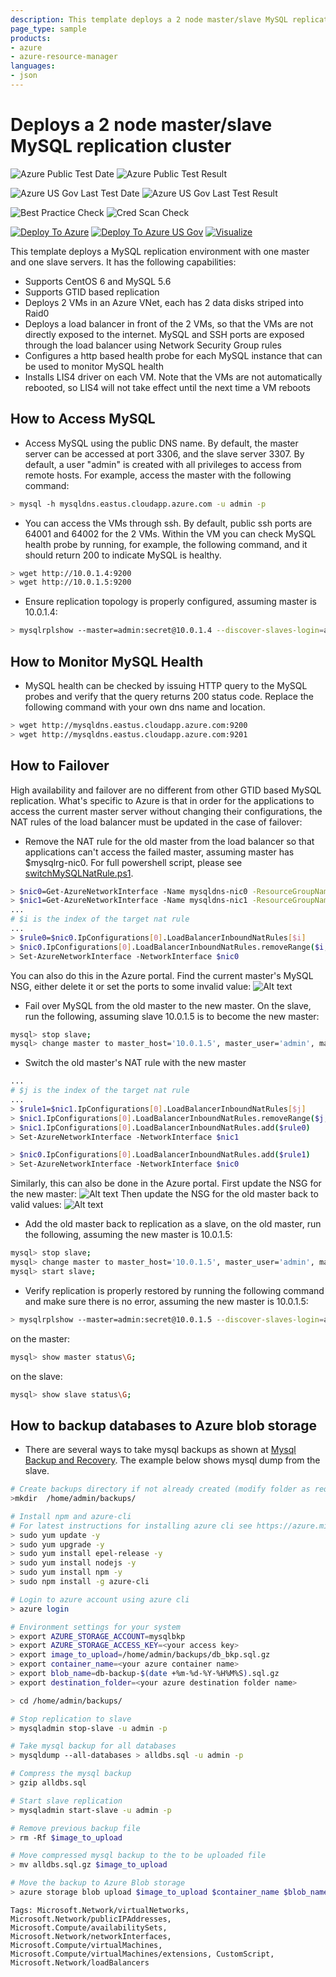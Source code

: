 ```yaml
---
description: This template deploys a 2 node master/slave MySQL replication cluster on CentOS 6.5 or 6.6
page_type: sample
products:
- azure
- azure-resource-manager
languages:
- json
---
```

# Deploys a 2 node master/slave MySQL replication cluster

![Azure Public Test Date](https://azurequickstartsservice.blob.core.windows.net/badges/application-workloads/mysql/mysql-replication/PublicLastTestDate.svg)
![Azure Public Test Result](https://azurequickstartsservice.blob.core.windows.net/badges/application-workloads/mysql/mysql-replication/PublicDeployment.svg)

![Azure US Gov Last Test Date](https://azurequickstartsservice.blob.core.windows.net/badges/application-workloads/mysql/mysql-replication/FairfaxLastTestDate.svg)
![Azure US Gov Last Test Result](https://azurequickstartsservice.blob.core.windows.net/badges/application-workloads/mysql/mysql-replication/FairfaxDeployment.svg)

![Best Practice Check](https://azurequickstartsservice.blob.core.windows.net/badges/application-workloads/mysql/mysql-replication/BestPracticeResult.svg)
![Cred Scan Check](https://azurequickstartsservice.blob.core.windows.net/badges/application-workloads/mysql/mysql-replication/CredScanResult.svg)

[![Deploy To Azure](https://raw.githubusercontent.com/Azure/azure-quickstart-templates/master/1-CONTRIBUTION-GUIDE/images/deploytoazure.svg?sanitize=true)](https://portal.azure.com/#create/Microsoft.Template/uri/https%3A%2F%2Fraw.githubusercontent.com%2FAzure%2Fazure-quickstart-templates%2Fmaster%2Fapplication-workloads%2Fmysql%2Fmysql-replication%2Fazuredeploy.json)
[![Deploy To Azure US Gov](https://raw.githubusercontent.com/Azure/azure-quickstart-templates/master/1-CONTRIBUTION-GUIDE/images/deploytoazuregov.svg?sanitize=true)](https://portal.azure.us/#create/Microsoft.Template/uri/https%3A%2F%2Fraw.githubusercontent.com%2FAzure%2Fazure-quickstart-templates%2Fmaster%2Fapplication-workloads%2Fmysql%2Fmysql-replication%2Fazuredeploy.json)
[![Visualize](https://raw.githubusercontent.com/Azure/azure-quickstart-templates/master/1-CONTRIBUTION-GUIDE/images/visualizebutton.svg?sanitize=true)](http://armviz.io/#/?load=https%3A%2F%2Fraw.githubusercontent.com%2FAzure%2Fazure-quickstart-templates%2Fmaster%2Fapplication-workloads%2Fmysql%2Fmysql-replication%2Fazuredeploy.json)

This template deploys a MySQL replication environment with one master and one slave servers.  It has the following capabilities:

- Supports CentOS 6 and MySQL 5.6
- Supports GTID based replication
- Deploys 2 VMs in an Azure VNet, each has 2 data disks striped into Raid0
- Deploys a load balancer in front of the 2 VMs, so that the VMs are not directly exposed to the internet.  MySQL and SSH ports are exposed through the load balancer using Network Security Group rules
- Configures a http based health probe for each MySQL instance that can be used to monitor MySQL health
- Installs LIS4 driver on each VM. Note that the VMs are not automatically rebooted, so LIS4 will not take effect until the next time a VM reboots

## How to Access MySQL

- Access MySQL using the public DNS name.  By default, the master server can be accessed at port 3306, and the slave server 3307.  By default, a user "admin" is created with all privileges to access from remote hosts. For example, access the master with the following command:

```sh
> mysql -h mysqldns.eastus.cloudapp.azure.com -u admin -p
```

- You can access the VMs through ssh.  By default, public ssh ports are 64001 and 64002 for the 2 VMs. Within the VM you can check MySQL health probe by running, for example, the following command, and it should return 200 to indicate MySQL is healthy.

```sh
> wget http://10.0.1.4:9200
> wget http://10.0.1.5:9200
```

- Ensure replication topology is properly configured, assuming master is 10.0.1.4:

```sh
> mysqlrplshow --master=admin:secret@10.0.1.4 --discover-slaves-login=admin:secret
```

## How to Monitor MySQL Health

- MySQL health can be checked by issuing HTTP query to the MySQL probes and verify that the query returns 200 status code.  Replace the following command with your own dns name and location.

```sh
> wget http://mysqldns.eastus.cloudapp.azure.com:9200
> wget http://mysqldns.eastus.cloudapp.azure.com:9201
```

## How to Failover

High availability and failover are no different from other GTID based MySQL replication.  What's specific to Azure is that in order for the applications to access the current master server without changing their configurations, the NAT rules of the load balancer must be updated in the case of failover:

- Remove the NAT rule for the old master from the load balancer so that applications can't access the failed master, assuming master has $mysqlrg-nic0.  For full powershell script, please see [switchMySQLNatRule.ps1](/application-workloads/mysql/mysql-replication/switchMySQLNatRule.ps1).

```sh
> $nic0=Get-AzureNetworkInterface -Name mysqldns-nic0 -ResourceGroupName mysqlrg
> $nic1=Get-AzureNetworkInterface -Name mysqldns-nic1 -ResourceGroupName mysqlrg
...
# $i is the index of the target nat rule
...
> $rule0=$nic0.IpConfigurations[0].LoadBalancerInboundNatRules[$i]
> $nic0.IpConfigurations[0].LoadBalancerInboundNatRules.removeRange($i,1)
> Set-AzureNetworkInterface -NetworkInterface $nic0
```

You can also do this in the Azure portal. Find the current master's MySQL NSG, either delete it or set the ports to some invalid value:
![Alt text](/application-workloads/mysql/mysql-replication/screenshots/1removeOldMasterNSG.PNG?raw=true "Remove or update NSG of the old master")

- Fail over MySQL from the old master to the new master.  On the slave, run the following, assuming slave 10.0.1.5 is to become the new master:

```sh
mysql> stop slave;
mysql> change master to master_host='10.0.1.5', master_user='admin', master_password='secret', master_auto_position=1;
```

- Switch the old master's NAT rule with the new master

```sh
...
# $j is the index of the target nat rule
...
> $rule1=$nic1.IpConfigurations[0].LoadBalancerInboundNatRules[$j]
> $nic1.IpConfigurations[0].LoadBalancerInboundNatRules.removeRange($j,1)
> $nic1.IpConfigurations[0].LoadBalancerInboundNatRules.add($rule0)
> Set-AzureNetworkInterface -NetworkInterface $nic1

> $nic0.IpConfigurations[0].LoadBalancerInboundNatRules.add($rule1)
> Set-AzureNetworkInterface -NetworkInterface $nic0
```

Similarly, this can also be done in the Azure portal. First update the NSG for the new master:
![Alt text](/application-workloads/mysql/mysql-replication/screenshots/2updateSlaveNSG.PNG?raw=true "Update the NSG for the new master")
Then update the NSG for the old master back to valid values:
![Alt text](/application-workloads/mysql/mysql-replication/screenshots/3updateOldMasterToSlave.PNG?raw=true "Update the NSG for the old master")

- Add the old master back to replication as a slave, on the old master, run the following, assuming the new master is 10.0.1.5:

```sh
mysql> stop slave;
mysql> change master to master_host='10.0.1.5', master_user='admin', master_password='secret', master_auto_position=1;
mysql> start slave;
```

- Verify replication is properly restored by running the following command and make sure there is no error, assuming the new master is 10.0.1.5:

```sh
> mysqlrplshow --master=admin:secret@10.0.1.5 --discover-slaves-login=admin:secret
```

on the master:

```sh
mysql> show master status\G;
```

on the slave:

```sh
mysql> show slave status\G;
```

## How to backup databases to Azure blob storage

- There are several ways to take mysql backups as shown at [Mysql Backup and Recovery](https://dev.mysql.com/doc/refman/5.6/en/backup-and-recovery.html). The example below shows mysql dump from the slave.

```sh
# Create backups directory if not already created (modify folder as required)
>mkdir  /home/admin/backups/

# Install npm and azure-cli
# For latest instructions for installing azure cli see https://azure.microsoft.com/documentation/articles/xplat-cli-install/. (sample commands below)
> sudo yum update -y
> sudo yum upgrade -y
> sudo yum install epel-release -y
> sudo yum install nodejs -y
> sudo yum install npm -y
> sudo npm install -g azure-cli

# Login to azure account using azure cli
> azure login

# Environment settings for your system
> export AZURE_STORAGE_ACCOUNT=mysqlbkp
> export AZURE_STORAGE_ACCESS_KEY=<your access key>
> export image_to_upload=/home/admin/backups/db_bkp.sql.gz
> export container_name=<your azure container name>
> export blob_name=db-backup-$(date +%m-%d-%Y-%H%M%S).sql.gz
> export destination_folder=<your azure destination folder name>

> cd /home/admin/backups/

# Stop replication to slave
> mysqladmin stop-slave -u admin -p

# Take mysql backup for all databases
> mysqldump --all-databases > alldbs.sql -u admin -p

# Compress the mysql backup
> gzip alldbs.sql

# Start slave replication
> mysqladmin start-slave -u admin -p

# Remove previous backup file
> rm -Rf $image_to_upload

# Move compressed mysql backup to the to be uploaded file
> mv alldbs.sql.gz $image_to_upload

# Move the backup to Azure Blob storage
> azure storage blob upload $image_to_upload $container_name $blob_name

```

`Tags: Microsoft.Network/virtualNetworks, Microsoft.Network/publicIPAddresses, Microsoft.Compute/availabilitySets, Microsoft.Network/networkInterfaces, Microsoft.Compute/virtualMachines, Microsoft.Compute/virtualMachines/extensions, CustomScript, Microsoft.Network/loadBalancers`
